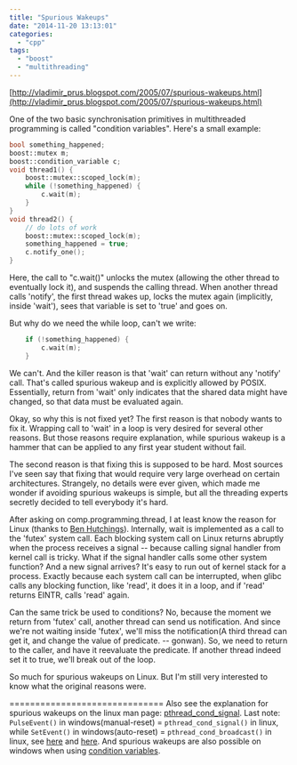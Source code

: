```yaml
---
title: "Spurious Wakeups"
date: "2014-11-20 13:13:01"
categories: 
  - "cpp"
tags: 
  - "boost"
  - "multithreading"
---
```


[http://vladimir_prus.blogspot.com/2005/07/spurious-wakeups.html](http://vladimir_prus.blogspot.com/2005/07/spurious-wakeups.html)

One of the two basic synchronisation primitives in multithreaded programming is called "condition variables". Here's a small example:

```cpp
bool something_happened;
boost::mutex m;
boost::condition_variable c;
void thread1() {
    boost::mutex::scoped_lock(m);
    while (!something_happened) {
        c.wait(m);
    }
}
void thread2() {
    // do lots of work
    boost::mutex::scoped_lock(m);
    something_happened = true;
    c.notify_one();
}
```

Here, the call to "c.wait()" unlocks the mutex (allowing the other thread to eventually lock it), and suspends the calling thread. When another thread calls 'notify', the first thread wakes up, locks the mutex again (implicitly, inside 'wait'), sees that variable is set to 'true' and goes on.

But why do we need the while loop, can't we write:

```cpp
    if (!something_happened) {
        c.wait(m);
    }
```

We can't. And the killer reason is that 'wait' can return without any 'notify' call. That's called spurious wakeup and is explicitly allowed by POSIX. Essentially, return from 'wait' only indicates that the shared data might have changed, so that data must be evaluated again.

Okay, so why this is not fixed yet? The first reason is that nobody wants to fix it. Wrapping call to 'wait' in a loop is very desired for several other reasons. But those reasons require explanation, while spurious wakeup is a hammer that can be applied to any first year student without fail.

The second reason is that fixing this is supposed to be hard. Most sources I've seen say that fixing that would require very large overhead on certain architectures. Strangely, no details were ever given, which made me wonder if avoiding spurious wakeups is simple, but all the threading experts secretly decided to tell everybody it's hard.

After asking on comp.programming.thread, I at least know the reason for Linux (thanks to [Ben Hutchings](http://groups-beta.google.com/group/comp.programming.threads/msg/aca08ebdab2cbf52)). Internally, wait is implemented as a call to the 'futex' system call. Each blocking system call on Linux returns abruptly when the process receives a signal -- because calling signal handler from kernel call is tricky. What if the signal handler calls some other system function? And a new signal arrives? It's easy to run out of kernel stack for a process. Exactly because each system call can be interrupted, when glibc calls any blocking function, like 'read', it does it in a loop, and if 'read' returns EINTR, calls 'read' again.

Can the same trick be used to conditions? No, because the moment we return from 'futex' call, another thread can send us notification. And since we're not waiting inside 'futex', we'll miss the notification(A third thread can get it, and change the value of predicate. -- gonwan). So, we need to return to the caller, and have it reevaluate the predicate. If another thread indeed set it to true, we'll break out of the loop.

So much for spurious wakeups on Linux. But I'm still very interested to know what the original reasons were.

\============================== Also see the explanation for spurious wakeups on the linux man page: [pthread_cond_signal](http://linux.die.net/man/3/pthread_cond_signal). Last note: `PulseEvent()` in windows(manual-reset) = `pthread_cond_signal()` in linux, while `SetEvent()` in windows(auto-reset) = `pthread_cond_broadcast()` in linux, see [here](http://blogs.msdn.com/b/csliu/archive/2009/03/20/windows-unix-and-ansi-c-api-comparison.aspx) and [here](http://www.cs.wustl.edu/~schmidt/win32-cv-1.html). And spurious wakeups are also possible on windows when using [condition variables](http://msdn.microsoft.com/en-us/library/windows/desktop/ms682052%28v=vs.85%29.aspx).
